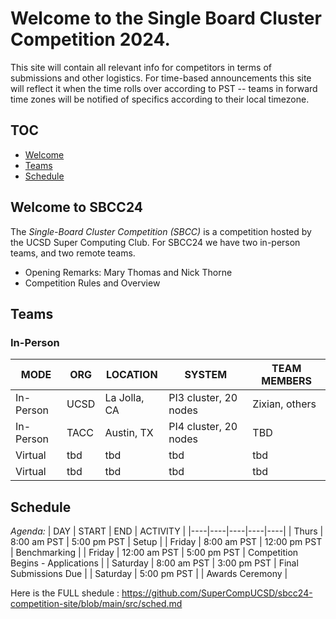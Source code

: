# Welcome to the Single Board Cluster Competition 2024.

This site will contain all relevant info for competitors in terms of submissions
and other logistics. For time-based announcements this site will reflect it
when the time rolls over according to PST -- teams in forward time zones will be
notified of specifics according to their local timezone.

## TOC
* [Welcome](#welcome)
* [Teams](#teams)
* [Schedule](#schedule)


## Welcome to SBCC24 <a id="welcome"></a> 
The _Single-Board Cluster Competition (SBCC)_ is a competition hosted by the UCSD Super Computing Club. For SBCC24 we have two in-person teams, and two remote teams.
* Opening Remarks: Mary Thomas and Nick Thorne
* Competition Rules and Overview


## Teams <a id="teams"></a>
### In-Person

| MODE | ORG | LOCATION | SYSTEM | TEAM MEMBERS |
|----|----|----|----|----|
| In-Person |UCSD | La Jolla, CA  | PI3 cluster, 20 nodes| Zixian, others |
| In-Person |TACC | Austin, TX  | PI4 cluster, 20 nodes | TBD |
| Virtual | tbd | tbd | tbd | tbd |
| Virtual | tbd | tbd | tbd | tbd |

## Schedule <a id="teams"></a>

*Agenda:*
| DAY | START | END | ACTIVITY |
|----|----|----|----|----|
| Thurs | 8:00 am PST | 5:00 pm PST | Setup |
| Friday | 8:00 am PST | 12:00 pm PST | Benchmarking |
| Friday | 12:00 am PST | 5:00 pm PST | Competition Begins - Applications |
| Saturday | 8:00 am PST | 3:00 pm PST | Final Submissions Due |
| Saturday | 5:00 pm PST |   | Awards Ceremony |

Here is the FULL shedule : https://github.com/SuperCompUCSD/sbcc24-competition-site/blob/main/src/sched.md



